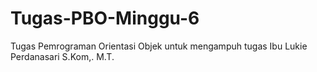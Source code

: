 # Tugas-PBO-Minggu-6
Tugas Pemrograman Orientasi Objek untuk mengampuh tugas Ibu Lukie Perdanasari S.Kom,. M.T.
